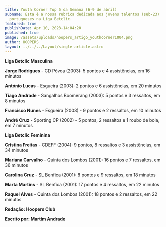 ```yaml
---
title: Youth Corner Top 5 da Semana (6-9 de abril)
subname: Esta é a nossa rubrica dedicada aos jovens talentos (sub-23)
  portugueses na Liga Betclic.
featured: true
publishDate: Apr 10, 2023-14:04:20
published: true
image: /assets/uploads/hoopers_artigo_youthcorner1004.png
author: HOOPERS
layout: ../../../Layout/single-article.astro
---
```

**Liga Betclic Masculina**

**Jorge Rodrigues** - CD Póvoa (2003): 5 pontos e 4 assistências, em 16 minutos

**António Lucas** - Esgueira (2003): 2 pontos e 6 assistências, em 20 minutos

**Tiago Andrade** - Sangalhos Boomerang (2003): 5 pontos e 3 ressaltos, em 8 minutos

**Francisco Nunes** - Esgueira (2003) - 9 pontos e 2 ressaltos, em 10 minutos

**André Cruz** - Sporting CP (2002) - 5 pontos, 2 ressaltos e 1 roubo de bola, em 7 minutos



**Liga Betclic Feminina**

**Cristina Freitas** - CDEFF (2004): 9 pontos, 8 ressaltos e 3 assistências, em 34 minutos

**Mariana Carvalho** - Quinta dos Lombos (2001): 16 pontos e 7 ressaltos, em 36 minutos

**Carolina Cruz** - SL Benfica (2001): 8 pontos e 9 ressaltos, em 18 minutos

**Marta Martins** - SL Benfica (2001): 17 pontos e 4 ressaltos, em 22 minutos

**Raquel Alves** - Quinta dos Lombos (2001): 18 pontos e 2 ressaltos, em 22 minutos



**Redação: Hoopers Club**

**Escrito por: Martim Andrade**